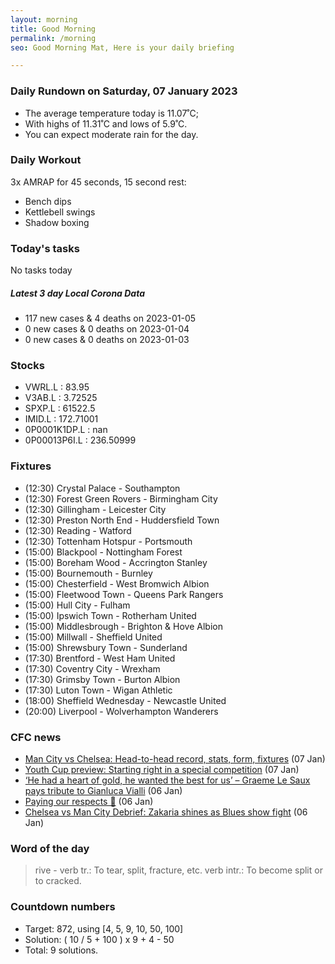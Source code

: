 ```yaml
---
layout: morning
title: Good Morning
permalink: /morning
seo: Good Morning Mat, Here is your daily briefing

---
```


<!-- weather_marker starts -->
### Daily Rundown on Saturday, 07 January 2023

- The average temperature today is 11.07˚C;
- With highs of 11.31˚C and lows of 5.9˚C.
- You can expect moderate rain for the day.

<!-- weather_marker ends -->

### Daily Workout
<!-- workout_marker starts -->
3x AMRAP for 45 seconds, 15 second rest:

- Bench dips
- Kettlebell swings
- Shadow boxing

<!-- workout_marker ends -->

### Today's tasks
<!-- task_marker starts -->
No tasks today
<!-- task_marker ends -->

<!-- c19_marker starts -->
##### Latest 3 day Local Corona Data

- 117 new cases & 4 deaths on 2023-01-05
- 0 new cases & 0 deaths on 2023-01-04
- 0 new cases & 0 deaths on 2023-01-03

<!-- c19_marker ends -->

### Stocks

<!-- stocks_marker starts -->

- VWRL.L : 83.95
- V3AB.L : 3.72525
- SPXP.L : 61522.5
- IMID.L : 172.71001
- 0P0001K1DP.L : nan
- 0P00013P6I.L : 236.50999

<!-- stocks_marker ends -->

### Fixtures

<!-- sports_marker starts -->

<ul>
<li>(12:30) Crystal Palace - Southampton</li>
<li>(12:30) Forest Green Rovers - Birmingham City</li>
<li>(12:30) Gillingham - Leicester City</li>
<li>(12:30) Preston North End - Huddersfield Town</li>
<li>(12:30) Reading - Watford</li>
<li>(12:30) Tottenham Hotspur - Portsmouth</li>
<li>(15:00) Blackpool - Nottingham Forest</li>
<li>(15:00) Boreham Wood - Accrington Stanley</li>
<li>(15:00) Bournemouth - Burnley</li>
<li>(15:00) Chesterfield - West Bromwich Albion</li>
<li>(15:00) Fleetwood Town - Queens Park Rangers</li>
<li>(15:00) Hull City - Fulham</li>
<li>(15:00) Ipswich Town - Rotherham United</li>
<li>(15:00) Middlesbrough - Brighton & Hove Albion</li>
<li>(15:00) Millwall - Sheffield United</li>
<li>(15:00) Shrewsbury Town - Sunderland</li>
<li>(17:30) Brentford - West Ham United</li>
<li>(17:30) Coventry City - Wrexham</li>
<li>(17:30) Grimsby Town - Burton Albion</li>
<li>(17:30) Luton Town - Wigan Athletic</li>
<li>(18:00) Sheffield Wednesday - Newcastle United</li>
<li>(20:00) Liverpool - Wolverhampton Wanderers</li>
</ul>

<!-- sports_marker ends -->

### CFC news

<!-- cfc_marker starts -->
- [Man City vs Chelsea: Head-to-head record, stats, form, fixtures](https://chelseafc.com/en/news/article/man-city-vs-chelsea-stats-form-record) (07 Jan)
- [Youth Cup preview: Starting right in a special competition](https://chelseafc.com/en/news/article/youth-cup-preview-starting-right-in-a-special-competition) (07 Jan)
- [‘He had a heart of gold, he wanted the best for us’ – Graeme Le Saux pays tribute to Gianluca Vialli](https://chelseafc.com/en/news/article/graeme-le-saux-pays-tribute-to-gianluca-vialli) (06 Jan)
- [Paying our respects 💙](https://chelseafc.com/en/video/paying-our-respects) (06 Jan)
- [Chelsea vs Man City Debrief: Zakaria shines as Blues show fight](https://chelseafc.com/en/news/article/chelsea-vs-man-city-debrief-zakaria-shines-as-blues-show-fight) (06 Jan)

<!-- cfc_marker ends -->

### Word of the day
<!-- word_marker starts -->

 > rive - verb tr.: To tear, split, fracture, etc. verb intr.: To become split or to cracked.

<!-- word_marker ends -->

### Countdown numbers
<!-- game_marker starts -->

- Target: 872, using [4, 5, 9, 10, 50, 100]
- Solution: ( 10 / 5 + 100 ) x 9 + 4 - 50
- Total: 9 solutions.

<!-- game_marker ends -->